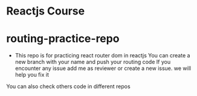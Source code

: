 # Reactjs Course

# routing-practice-repo
- This repo is for practicing react router dom in reactjs
You can create a new branch with your name and push your routing code If you encounter any issue add me as reviewer or create a new issue. we will help you fix it 

You can also check others code in different repos 